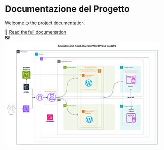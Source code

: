 # Documentazione del Progetto

Welcome to the project documentation.  

📄 [Read the full documentation](Documentation.md)  
🖼️ ![architecture](image.png)